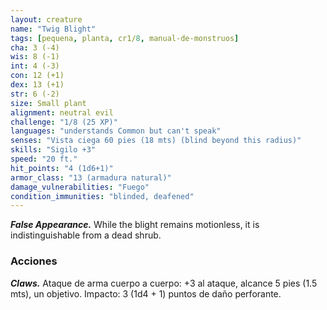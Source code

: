 ```yaml
---
layout: creature
name: "Twig Blight"
tags: [pequena, planta, cr1/8, manual-de-monstruos]
cha: 3 (-4)
wis: 8 (-1)
int: 4 (-3)
con: 12 (+1)
dex: 13 (+1)
str: 6 (-2)
size: Small plant
alignment: neutral evil
challenge: "1/8 (25 XP)"
languages: "understands Common but can't speak"
senses: "Vista ciega 60 pies (18 mts) (blind beyond this radius)"
skills: "Sigilo +3"
speed: "20 ft."
hit_points: "4 (1d6+1)"
armor_class: "13 (armadura natural)"
damage_vulnerabilities: "Fuego"
condition_immunities: "blinded, deafened"
---
```


***False Appearance.*** While the blight remains motionless, it is indistinguishable from a dead shrub.

### Acciones

***Claws.*** Ataque de arma cuerpo a cuerpo: +3 al ataque, alcance 5 pies (1.5 mts), un objetivo. Impacto: 3 (1d4 + 1) puntos de daño perforante.